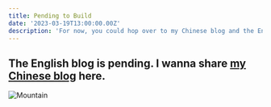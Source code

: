 ```yaml
---
title: Pending to Build
date: '2023-03-19T13:00:00.00Z'
description: 'For now, you could hop over to my Chinese blog and the English version is pending to build'
---
```


## The English blog is pending. I wanna share [my Chinese blog](https://blog.csdn.net/TigerrrRose?spm=1011.2415.3001.5343) here.


![Mountain](./mountain.jpg)
